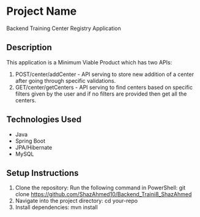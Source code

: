 # Project Name
Backend Training Center Registry Application

## Description
This application is a Minimum Viable Product which has two APIs:
1. POST/center/addCenter - API serving to store new addition of a center after going through specific validations.
2. GET/center/getCenters - API serving to find centers based on specific filters given by the user and if no filters are provided then get all the centers.

## Technologies Used
- Java
- Spring Boot
- JPA/Hibernate
- MySQL

## Setup Instructions

1. Clone the repository:
   Run the following command in PowerShell:
   git clone https://github.com/ShazAhmed10/Backend_Traini8_ShazAhmed
2. Navigate into the project directory:
   cd your-repo
3. Install dependencies:
   mvn install